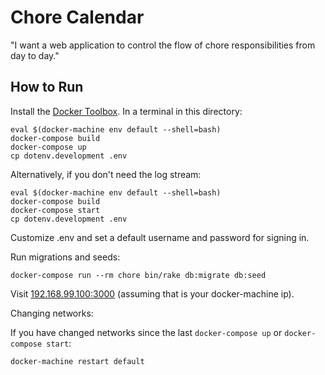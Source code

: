 # Chore Calendar

"I want a web application to control the flow of chore responsibilities from day to day."

## How to Run

Install the [Docker Toolbox](https://www.docker.com/docker-toolbox). In a terminal in this directory:

    eval $(docker-machine env default --shell=bash)
    docker-compose build
    docker-compose up
    cp dotenv.development .env

Alternatively, if you don't need the log stream:

    eval $(docker-machine env default --shell=bash)
    docker-compose build
    docker-compose start
    cp dotenv.development .env

Customize .env and set a default username and password for signing in.

Run migrations and seeds:

    docker-compose run --rm chore bin/rake db:migrate db:seed

Visit [192.168.99.100:3000](http://192.168.99.100:3000) (assuming that is your docker-machine ip).

Changing networks:

If you have changed networks since the last `docker-compose up` or `docker-compose start`:

    docker-machine restart default

